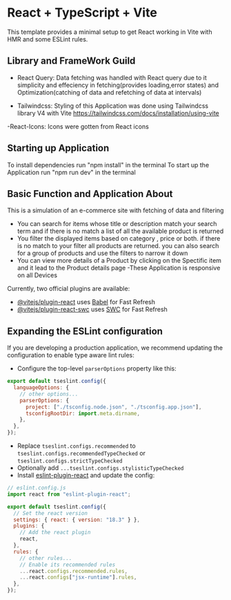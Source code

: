 # React + TypeScript + Vite

This template provides a minimal setup to get React working in Vite with HMR and some ESLint rules.

## Library and FrameWork Guild

- React Query: Data fetching was handled with React query due to it simplicity and effeciency in fetching(provides loading,error states) and Optimization(catching of data and refetching of data at intervals)

- Tailwindcss: Styling of this Application was done using Tailwindcss library V4 with Vite https://tailwindcss.com/docs/installation/using-vite

-React-Icons: Icons were gotten from React icons

## Starting up Application

To install dependencies run "npm install" in the terminal
To start up the Application run "npm run dev" in the terminal

## Basic Function and Application About

This is a simulation of an e-commerce site with fetching of data and filtering

- You can search for items whose title or description match your search term and if there is no match a list of all the available product is returned
- You filter the displayed items based on category , price or both. if there is no match to your filter all products are returned. you can also search for a group of products and use the filters to narrow it down
- You can view more details of a Product by clicking on the Spectific item and it lead to the Product details page
  -These Application is responsive on all Devices

Currently, two official plugins are available:

- [@vitejs/plugin-react](https://github.com/vitejs/vite-plugin-react/blob/main/packages/plugin-react/README.md) uses [Babel](https://babeljs.io/) for Fast Refresh
- [@vitejs/plugin-react-swc](https://github.com/vitejs/vite-plugin-react-swc) uses [SWC](https://swc.rs/) for Fast Refresh

## Expanding the ESLint configuration

If you are developing a production application, we recommend updating the configuration to enable type aware lint rules:

- Configure the top-level `parserOptions` property like this:

```js
export default tseslint.config({
  languageOptions: {
    // other options...
    parserOptions: {
      project: ["./tsconfig.node.json", "./tsconfig.app.json"],
      tsconfigRootDir: import.meta.dirname,
    },
  },
});
```

- Replace `tseslint.configs.recommended` to `tseslint.configs.recommendedTypeChecked` or `tseslint.configs.strictTypeChecked`
- Optionally add `...tseslint.configs.stylisticTypeChecked`
- Install [eslint-plugin-react](https://github.com/jsx-eslint/eslint-plugin-react) and update the config:

```js
// eslint.config.js
import react from "eslint-plugin-react";

export default tseslint.config({
  // Set the react version
  settings: { react: { version: "18.3" } },
  plugins: {
    // Add the react plugin
    react,
  },
  rules: {
    // other rules...
    // Enable its recommended rules
    ...react.configs.recommended.rules,
    ...react.configs["jsx-runtime"].rules,
  },
});
```
